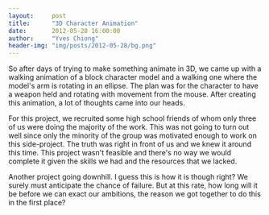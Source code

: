 ```yaml
---
layout:     post
title:      "3D Character Animation"
date:       2012-05-28 16:00:00
author:     "Yves Chiong"
header-img: "img/posts/2012-05-28/bg.png"
---
```


So after days of trying to make something animate in 3D, we came up with a walking animation of a block character model and a walking one where the model's arm is rotating in an ellipse. The plan was for the character to have a weapon held and rotating with movement from the mouse. After creating this animation, a lot of thoughts came into our heads.

For this project, we recruited some high school friends of whom only three of us were doing the majority of the work. This was not going to turn out well since only the minority of the group was motivated enough to work on this side-project. The truth was right in front of us and we knew it around this time. This project wasn't feasible and there's no way we would complete it given the skills we had and the resources that we lacked.

Another project going downhill. I guess this is how it is though right? We surely must anticipate the chance of failure. But at this rate, how long will it be before we can exact our ambitions, the reason we got together to do this in the first place?

